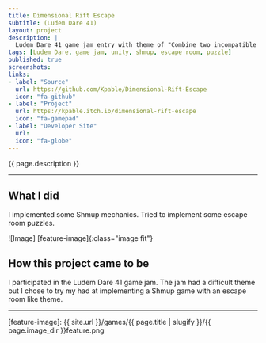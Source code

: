 ```yaml
---
title: Dimensional Rift Escape
subtitle: (Ludem Dare 41)
layout: project
description: |
  Ludem Dare 41 game jam entry with theme of "Combine two incompatible genres". Chosen genres "Shmup" and "Escape Room".
tags: [Ludem Dare, game jam, unity, shmup, escape room, puzzle]
published: true
screenshots:
links:
- label: "Source"
  url: https://github.com/Kpable/Dimensional-Rift-Escape
  icon: "fa-github"
- label: "Project"
  url: https://kpable.itch.io/dimensional-rift-escape
  icon: "fa-gamepad"
- label: "Developer Site"
  url: 
  icon: "fa-globe"
---
```


<!-- Description -->
{{ page.description }}

---

## What I did

I implemented some Shmup mechanics. Tried to implement some escape room puzzles. 

![Image] [feature-image]{:class="image fit"}

<!--excerpt_end-->

## How this project came to be

I participated in the Ludem Dare 41 game jam. The jam had a difficult theme but I chose to try my had at implementing a Shmup game with an escape room like theme. 


---


[feature-image]: {{ site.url }}/games/{{ page.title | slugify }}/{{ page.image_dir }}feature.png